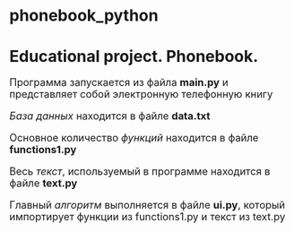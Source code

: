 
# phonebook_python
<h1>Educational project. Phonebook.</h1>

<font size = '4'>

Программа запускается из файла **main.py**
и представляет собой электронную телефонную книгу

*База данных* находится в файле **data.txt**

Основное количество *функций* находится в файле **functions1.py**

Весь *текст*, используемый в программе находится в файле **text.py**

Главный *алгоритм* выполняется в файле **ui.py**, 
который импортирует функции из functions1.py и текст из text.py
</font>

